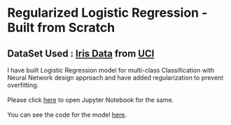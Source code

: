 # Regularized Logistic Regression - Built from Scratch

## DataSet Used : [Iris Data](iris.data) from [UCI](https://archive.ics.uci.edu/ml/datasets/iris)

I have built Logistic Regression model for multi-class Classification with Neural Network design approach and have added regularization to prevent overfitting.<br /><br />
Please click [here](<Regularized Mutlinomial Logistic Regression - From Scratch.ipynb>) to open Jupyter Notebook for the same.<br /><br />
You can see the code for the model [here](My_logistic_regression_model.py).

